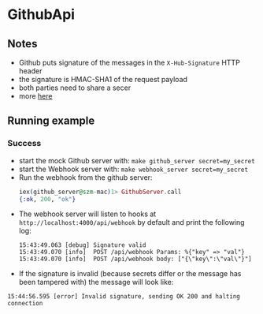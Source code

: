 # GithubApi

## Notes

* Github puts signature of the messages in the `X-Hub-Signature` HTTP header
* the signature is HMAC-SHA1 of the request payload
* both parties need to share a secer
* more [here](https://developer.github.com/webhooks/securing/)

## Running example

### Success

* start the mock Github server with:
`make github_server secret=my_secret`
* start the Webhook server with:
`make webhook_server secret=my_secret`
* Run the webhook from the github server:
    ```elixir
    iex(github_server@szm-mac)1> GithubServer.call
    {:ok, 200, "ok"}
     ```
* The webhook server will listen to hooks at `http://localhost:4000/api/webhook` by default and print the following log:
    ```
    15:43:49.063 [debug] Signature valid
    15:43:49.070 [info]  POST /api/webhook Params: %{"key" => "val"}
    15:43:49.070 [info]  POST /api/webhook body: ["{\"key\":\"val\"}"]
    ```
* If the signature is invalid (because secrets differ or the message has been tampered with) the message will look like:
```
15:44:56.595 [error] Invalid signature, sending OK 200 and halting connection
```